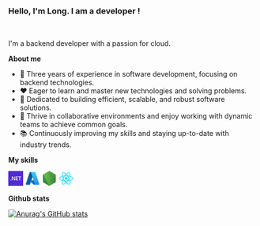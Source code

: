 <p align="center"><h3 width="80%"> Hello, I'm Long. I am a developer !</h3></a></p>

<br />

I'm a backend developer with a passion for cloud.

**About me**

- 💼 Three years of experience in software development, focusing on backend technologies.
- ❤️ Eager to learn and master new technologies and solving problems.
- 🚀 Dedicated to building efficient, scalable, and robust software solutions.
- 🤝 Thrive in collaborative environments and enjoy working with dynamic teams to achieve common goals.
- 📚 Continuously improving my skills and staying up-to-date with industry trends.

**My skills**

<code><img height="30" alt=".net" src="./assets/.net.png"></code>
<code><img height="30" alt="php" src="./assets/azure.png"></code>
<code><img height="30" alt="nodejs" src="./assets/icons8-nodejs-480.png"></code>
<code><img height="30" alt="react" src="./assets/react.webp"></code> 

**Github stats**

[![Anurag's GitHub stats](https://github-readme-stats.vercel.app/api?username=Blue-Pheasant&theme=swift)](https://github.com/Blue-Pheasant)
